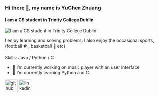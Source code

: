 ### Hi there 👋, my name is YuChen Zhuang
#### I am a CS student in Trinity College Dublin
![I am a CS student in Trinity College Dublin](https://i.redd.it/svy5fchleno11.jpg)

I enjoy learning and solving problems. 
I also enjoy the occasional sports, (football ⚽️ , basketball 🏀  etc) 

Skills: Java / Python / C 

- 🔭 I’m currently working on music player with an user interface 
- 🌱 I’m currently learning Python and C 


[<img src='https://cdn.jsdelivr.net/npm/simple-icons@3.0.1/icons/github.svg' alt='github' height='40'>](https://github.com/yzhuangintcd)  [<img src='https://cdn.jsdelivr.net/npm/simple-icons@3.0.1/icons/linkedin.svg' alt='linkedin' height='40'>](https://www.linkedin.com/in/yuchen-zhuang-246085217/)  

